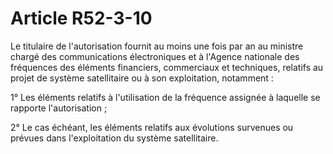 # Article R52-3-10

Le titulaire de l'autorisation fournit au moins une fois par an au ministre chargé des communications électroniques et à l'Agence nationale des fréquences des éléments financiers, commerciaux et techniques, relatifs au projet de système satellitaire ou à son exploitation, notamment :

1° Les éléments relatifs à l'utilisation de la fréquence assignée à laquelle se rapporte l'autorisation ;

2° Le cas échéant, les éléments relatifs aux évolutions survenues ou prévues dans l'exploitation du système satellitaire.